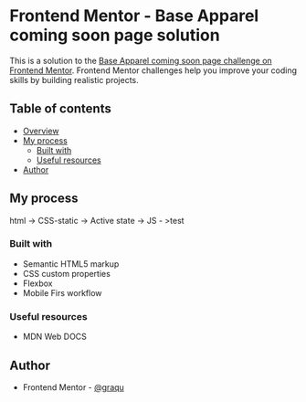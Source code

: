 # Frontend Mentor - Base Apparel coming soon page solution

This is a solution to the [Base Apparel coming soon page challenge on Frontend Mentor](https://www.frontendmentor.io/challenges/base-apparel-coming-soon-page-5d46b47f8db8a7063f9331a0). Frontend Mentor challenges help you improve your coding skills by building realistic projects. 

## Table of contents

- [Overview](#overview)
- [My process](#my-process)
  - [Built with](#built-with)
  - [Useful resources](#useful-resources)
- [Author](#author)

## My process

html -> CSS-static -> Active state -> JS - >test

### Built with

- Semantic HTML5 markup
- CSS custom properties
- Flexbox
- Mobile Firs workflow

### Useful resources

- MDN Web DOCS

## Author

- Frontend Mentor - [@graqu](https://www.frontendmentor.io/profile/graqu)
